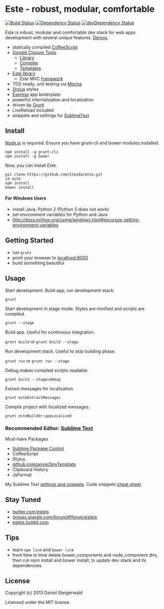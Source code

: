 # Este - robust, modular, comfortable
[![Build Status](https://secure.travis-ci.org/Steida/este.png?branch=master)](http://travis-ci.org/Steida/este) [![Dependency Status](https://david-dm.org/steida/este.png)](https://david-dm.org/steida/este) [![devDependency Status](https://david-dm.org/steida/este/dev-status.png)](https://david-dm.org/steida/este#info=devDependencies)


Este is robust, modular and comfortable dev stack for web apps development with several unique features. [Demos](http://este.jit.su).

  - statically compiled [CoffeeScript](http://coffeescript.org)
  - [Google Closure Tools](https://developers.google.com/closure)
    - [Library](https://developers.google.com/closure/library)
    - [Compiler](https://developers.google.com/closure/compiler)
    - [Templates](https://developers.google.com/closure/templates)
  - [Este library](https://github.com/Steida/este-library)
    - Este MVC [framework](https://github.com/Steida/este-library/tree/master/app)
  - TDD ready, unit testing via [Mocha](http://visionmedia.github.io/mocha)
  - [Stylus](http://learnboost.github.io/stylus) styles
  - [Express](http://expressjs.com) app boilerplate
  - powerful internalization and localization
  - driven by [Grunt](http://gruntjs.com)
  - LiveReload included
  - snippets and settings for [SublimeText](http://www.sublimetext.com)

## Install
  [Node.js](http://nodejs.org) is required. Ensure you have grunt-cli and bower modules installed.
  ```shell
  npm install -g grunt-cli
  npm install -g bower
  ```

  Now, you can install Este.
  ```shell
  git clone https://github.com/Steida/este.git
  cd este
  npm install
  bower install
  ```

#### For Windows Users
  - install Java, Python 2 (Python 3 does not work)
  - set environment variables for Python and Java
  - http://docs.python.org/using/windows.html#excursus-setting-environment-variables

## Getting Started
  - run ```grunt```
  - point your browser to [localhost:8000](http://localhost:8000)
  - build something beautiful

## Usage

  Start development. Build app, run development stack.

  ```grunt ```

  Start development in stage mode. Styles are minified and scripts are compiled.

  ```grunt --stage```

  Build app. Useful for continuous integration.

  ```grunt build``` or ```grunt build --stage```

  Run development stack. Useful to skip building phase.

  ```grunt run``` or ```grunt run --stage```

  Debug makes compiled scripts readable.

  ```grunt build --stage=debug```

  Extract messages for localization.

  ```grunt esteExtractMessages```

  Compile project with localized messages.

  ```grunt esteBuilder:appLocalized```

### Recommended Editor: [Sublime Text](http://www.sublimetext.com)

Must-have Packages

  - [Sublime Package Control](http://wbond.net/sublime_packages/package_control)
  - CoffeeScript
  - Stylus
  - [github.com/anvie/SoyTemplate](https://github.com/anvie/SoyTemplate)
  - Clipboard History
  - JsFormat

My Sublime Text [settings and snippets](https://github.com/Steida/Sublimetext-user-settings).
Code snippets [cheat sheet](http://estejs.tumblr.com/post/29363589575/este-js-sublime-text-code-snippets-cheat-sheet).

## Stay Tuned

  - [twitter.com/estejs](https://twitter.com/estejs)
  - [groups.google.com/forum/#!forum/estejs](https://groups.google.com/forum/#!forum/estejs)
  - [estejs.tumblr.com](http://estejs.tumblr.com)

## Tips

  - learn ```npm link``` and ```bower link```
  - from time to time delete bower_components and node_component dirs, then run npm install and bower install, to update dev stack and its dependencies

## License
Copyright (c) 2013 Daniel Steigerwald

Licensed under the MIT license.

